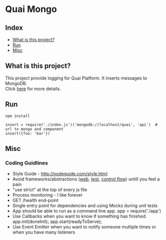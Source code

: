 # Quai Mongo

## Index

* [What is this project?](#what-is-this-project?)
* [Run](#run)
* [Misc](#misc)

## What is this project?

This project provide logging for Quai Platform. It inserts messages to MongoDB.  
Click [here](https://git.corp.attinteractive.com/dstools/quai-log) for more details.  

## Run
    
    npm install

    insert = require('./index.js')('mongodb://localhost/quai', 'api')  # url to mongo and component
    insert({foo: 'bar'})

## Misc 

### Coding Guidlines

* Style Guide - http://nodeguide.com/style.html
* Avoid frameworks/abstractions ([web](http://expressjs.com/), [test](http://visionmedia.github.com/mocha/), [control flow](https://github.com/caolan/async)) untill you feel a pain
* "use strict" at the top of every js file
* Process monitoring - I like forever
* GET /health end-point
* Single entry point for dependencies and using Mocks during unit tests
* App should be able to run as a command line app. app = require('./app')
* Use Callbacks when you want to know if something has finished. app.init(doneInit); app.start(readyToServe);
* Use Event Emitter when you want to notify someone multiple times or when you have many listeners
